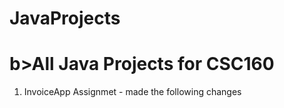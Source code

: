 # JavaProjects
<h1>b>All Java Projects for CSC160</b></h1>

1. InvoiceApp Assignmet - made the following changes
